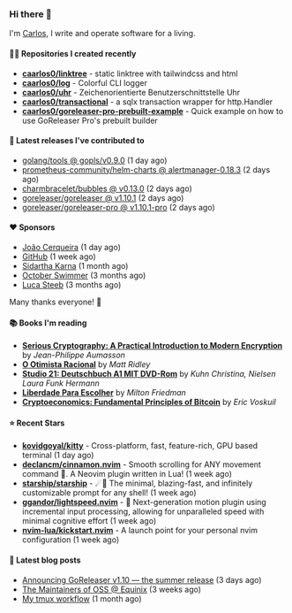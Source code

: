 ### Hi there 👋

I'm [Carlos](https://caarlos0.dev), I write and operate software for a living.

#### 👨‍💻 Repositories I created recently
- **[caarlos0/linktree](https://github.com/caarlos0/linktree)** - static linktree with tailwindcss and html
- **[caarlos0/log](https://github.com/caarlos0/log)** - Colorful CLI logger
- **[caarlos0/uhr](https://github.com/caarlos0/uhr)** - Zeichenorientierte Benutzerschnittstelle Uhr
- **[caarlos0/transactional](https://github.com/caarlos0/transactional)** - a sqlx transaction wrapper for http.Handler
- **[caarlos0/goreleaser-pro-prebuilt-example](https://github.com/caarlos0/goreleaser-pro-prebuilt-example)** - Quick example on how to use GoReleaser Pro&#39;s prebuilt builder

#### 🚀 Latest releases I've contributed to


- [golang/tools @ gopls/v0.9.0](https://github.com/golang/tools/releases/tag/gopls%2Fv0.9.0) (1 day ago)
- [prometheus-community/helm-charts @ alertmanager-0.18.3](https://github.com/prometheus-community/helm-charts/releases/tag/alertmanager-0.18.3) (2 days ago)
- [charmbracelet/bubbles @ v0.13.0](https://github.com/charmbracelet/bubbles/releases/tag/v0.13.0) (2 days ago)
- [goreleaser/goreleaser @ v1.10.1](https://github.com/goreleaser/goreleaser/releases/tag/v1.10.1) (2 days ago)
- [goreleaser/goreleaser-pro @ v1.10.1-pro](https://github.com/goreleaser/goreleaser-pro/releases/tag/v1.10.1-pro) (2 days ago)

#### ❤️ Sponsors
- [João Cerqueira](https://github.com/crqra) (1 day ago)
- [GitHub](https://github.com/github) (1 week ago)
- [Sidartha Karna](https://github.com/sidarthakarna) (1 month ago)
- [October Swimmer](https://github.com/octoberswimmer) (3 months ago)
- [Luca Steeb](https://github.com/steebchen) (3 months ago)

Many thanks everyone! 🙏

#### 📚 Books I'm reading
- **[Serious Cryptography: A Practical Introduction to Modern Encryption](https://www.goodreads.com/book/show/36265193-serious-cryptography)** by _Jean-Philippe Aumasson_
- **[O Otimista Racional](https://www.goodreads.com/book/show/32706964-o-otimista-racional)** by _Matt Ridley_
- **[Studio 21: Deutschbuch A1 MIT DVD-Rom](https://www.goodreads.com/book/show/25495148-studio-21)** by _Kuhn Christina, Nielsen Laura Funk Hermann_
- **[Liberdade Para Escolher](https://www.goodreads.com/book/show/17238591-liberdade-para-escolher)** by _Milton Friedman_
- **[Cryptoeconomics: Fundamental Principles of Bitcoin](https://www.goodreads.com/book/show/56919322-cryptoeconomics)** by _Eric Voskuil_

#### ⭐ Recent Stars


- **[kovidgoyal/kitty](https://github.com/kovidgoyal/kitty)** - Cross-platform, fast, feature-rich, GPU based terminal (1 day ago)
- **[declancm/cinnamon.nvim](https://github.com/declancm/cinnamon.nvim)** - Smooth scrolling for ANY movement command 🤯. A Neovim plugin written in Lua! (1 week ago)
- **[starship/starship](https://github.com/starship/starship)** - ☄🌌️  The minimal, blazing-fast, and infinitely customizable prompt for any shell! (1 week ago)
- **[ggandor/lightspeed.nvim](https://github.com/ggandor/lightspeed.nvim)** - 🌌 Next-generation motion plugin using incremental input processing, allowing for unparalleled speed with minimal cognitive effort (1 week ago)
- **[nvim-lua/kickstart.nvim](https://github.com/nvim-lua/kickstart.nvim)** - A launch point for your personal nvim configuration (1 week ago)

#### 📄 Latest blog posts
- [Announcing GoReleaser v1.10 — the summer release](https://carlosbecker.com/posts/goreleaser-v1.10/) (3 days ago)
- [The Maintainers of OSS @ Equinix](https://carlosbecker.com/posts/equinix-maintainers-oss/) (3 weeks ago)
- [My tmux workflow](https://carlosbecker.com/posts/tmux-sessionizer/) (1 month ago)

